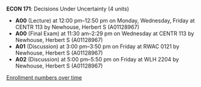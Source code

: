 **ECON 171**: Decisions Under Uncertainty (4 units)

- **A00** (Lecture) at 12:00 pm–12:50 pm on Monday, Wednesday, Friday at CENTR 113 by Newhouse, Herbert S (A01128967)
- **A00** (Final Exam) at 11:30 am–2:29 pm on Wednesday at CENTR 113 by Newhouse, Herbert S (A01128967)
- **A01** (Discussion) at 3:00 pm–3:50 pm on Friday at RWAC 0121 by Newhouse, Herbert S (A01128967)
- **A02** (Discussion) at 5:00 pm–5:50 pm on Friday at WLH 2204 by Newhouse, Herbert S (A01128967)

[Enrollment numbers over time](./ECON171.tsv)
